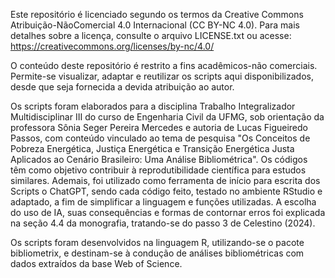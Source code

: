Este repositório é licenciado segundo os termos da Creative Commons Atribuição-NãoComercial 4.0 Internacional (CC BY-NC 4.0).
Para mais detalhes sobre a licença, consulte o arquivo LICENSE.txt ou acesse:
https://creativecommons.org/licenses/by-nc/4.0/

O conteúdo deste repositório é restrito a fins acadêmicos-não comerciais. Permite-se visualizar, adaptar e reutilizar os scripts aqui disponibilizados, desde que seja fornecida a devida atribuição ao autor.

Os scripts foram elaborados para a disciplina Trabalho Integralizador Multidisciplinar III do curso de Engenharia Civil da UFMG, sob orientação da professora Sônia Seger Pereira Mercedes e autoria de Lucas Figueiredo Passos, com conteúdo vinculado ao tema de pesquisa "Os Conceitos de Pobreza Energética, Justiça Energética e Transição Energética Justa Aplicados ao Cenário Brasileiro: Uma Análise Bibliométrica". Os códigos têm como objetivo contribuir à reprodutibilidade científica para estudos similares. Ademais, foi utilizado como ferramenta de início para escrita dos Scripts o ChatGPT, sendo cada código feito, testado no ambiente RStudio e adaptado, a fim de simplificar a linguagem e funções utilizadas. A escolha do uso de IA, suas consequências e formas de contornar erros foi explicada na seção 4.4 da monografia, tratando-se do passo 3 de Celestino (2024). 

Os scripts foram desenvolvidos na linguagem R, utilizando-se o pacote bibliometrix, e destinam-se à condução de análises bibliométricas com dados extraídos da base Web of Science.
